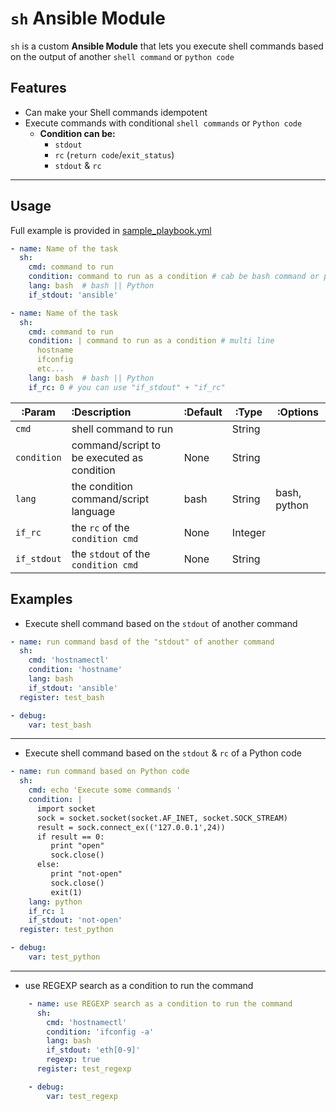 # `sh` Ansible Module



`sh` is a custom **Ansible Module** that lets you execute shell commands based on the output of another `shell command` or `python code`



## Features

* Can make your Shell commands idempotent
* Execute commands with conditional `shell commands` or `Python code`
  * **Condition can be:**
    * `stdout`
    * `rc` (`return code`/`exit_status`)
    * `stdout` & `rc`



---



## Usage



Full example is provided in [sample_playbook.yml](https://github.com/eslam-gomaa/sh_Ansible/blob/master/sample_playbook.yml)



```yaml
- name: Name of the task
  sh:
    cmd: command to run
    condition: command to run as a condition # cab be bash command or python code
    lang: bash  # bash || Python
    if_stdout: 'ansible'
```



```yaml
- name: Name of the task
  sh:
    cmd: command to run
    condition: | command to run as a condition # multi line
      hostname
      ifconfig
      etc...
    lang: bash  # bash || Python
    if_rc: 0 # you can use "if_stdout" + "if_rc"
```



| :Param      | :Description                               | :Default | :Type   | :Options     |
| ----------- | :----------------------------------------- | -------- | ------- | ------------ |
| `cmd`       | shell command to run                       |          | String  |              |
| `condition` | command/script to be executed as condition | None     | String  |              |
| `lang`      | the condition command/script language      | bash     | String  | bash, python |
| `if_rc`     | the `rc` of the `condition cmd`            | None     | Integer |              |
| `if_stdout` | the `stdout` of the `condition cmd`        | None     | String  |              |



## Examples



* Execute shell command based on the `stdout` of another command

```yaml
- name: run command basd of the "stdout" of another command
  sh:
    cmd: 'hostnamectl'
    condition: 'hostname'
    lang: bash
    if_stdout: 'ansible'
  register: test_bash

- debug:
    var: test_bash
```



---



* Execute shell command based on the `stdout` &  `rc` of a Python code

```yaml
- name: run command based on Python code
  sh:
    cmd: echo 'Execute some commands '
    condition: |
      import socket
      sock = socket.socket(socket.AF_INET, socket.SOCK_STREAM)
      result = sock.connect_ex(('127.0.0.1',24))
      if result == 0:
         print "open"
         sock.close()
      else:
         print "not-open"
         sock.close()
         exit(1)
    lang: python
    if_rc: 1
    if_stdout: 'not-open'
  register: test_python

- debug:
    var: test_python
```



---

* use REGEXP search as a condition to run the command

```yaml
    - name: use REGEXP search as a condition to run the command
      sh:
        cmd: 'hostnamectl'
        condition: 'ifconfig -a'
        lang: bash
        if_stdout: 'eth[0-9]'
        regexp: true
      register: test_regexp

    - debug:
        var: test_regexp
```

